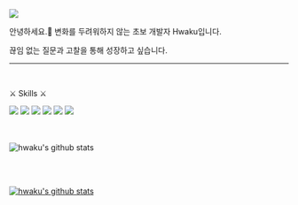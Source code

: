 <img src="https://capsule-render.vercel.app/api?type=slice&color=auto&height=300&section=header&text=Hwaku&fontSize=90" />
  

안녕하세요.👋 변화를 두려워하지 않는 초보 개발자 Hwaku입니다.  

끊임 없는 질문과 고찰을 통해 성장하고 싶습니다.

----
<br>

⚔️ Skills ⚔️  
  
<img src="https://img.shields.io/badge/-JAVA-d42828?style=flat&logo=Java&logoColor=f8fff7"/>
<img src="https://img.shields.io/badge/-Spring Boot-d97823?style=flat&logo=Spring&logoColor=f8fff7"/>
<img src="https://img.shields.io/badge/-HTML-d3d92b?style=flat&logo=HTML5&logoColor=f8fff7"/>
<img src="https://img.shields.io/badge/-CSS-4fc229?style=flat&logo=CSS Wizardry&logoColor=f8fff7"/>
<img src="https://img.shields.io/badge/-JavaScript-2961c2?style=flat&logo=JavaScript&logoColor=f8fff7"/>
<img src="https://img.shields.io/badge/-MySQL-2933c2?style=flat&logo=MySQL&logoColor=f8fff7"/>


<br>
<br>
<br>

![hwaku's github stats](https://github-readme-stats.vercel.app/api?username=hwaku&theme=dark&show_icons=true)

<br>
<br>

[![hwaku's github stats](https://github-readme-stats.vercel.app/api/top-langs/?username=hwaku&show_icons=true&hide_border=true&title_color=004386&icon_color=004386&layout=compact)](https://github.com/hwaku)
